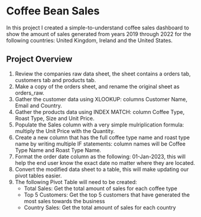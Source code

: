 # Coffee Bean Sales

In this project I created a simple-to-understand coffee sales dashboard to show the amount of sales generated from years 2019 through 2022 for the following countries: United Kingdom, Ireland and the United States.


## Project Overview
1. Review the companies raw data sheet, the sheet contains a orders tab, customers tab and products tab.
2. Make a copy of the orders sheet, and rename the original sheet as orders_raw.
3. Gather the customer data using XLOOKUP: columns Customer Name, Email and Country.
4. Gather the products data using INDEX MATCH: column Coffee Type, Roast Type, Size and Unit Price.
5. Populate the Sales column with a very simple mulriplication formula: multiply the Unit Price with the Quantity.
6. Create a new column that has the full coffee type name and roast type name by writing multiple IF statements: column names will be Coffee Type Name and Roast Type Name.
7. Format the order date column as the following: 01-Jan-2023, this will help the end user know the exact date no matter where they are located.
8. Convert the modified data sheet to a table, this will make updating our pivot tables easier.
9. The following Pivot Table will need to be created:
    - Total Sales: Get the total amount of sales for each coffee type
    - Top 5 Customers: Get the top 5 customers that have generated the most sales towards the business
    - Country Sales: Get the total amount of sales for each country



